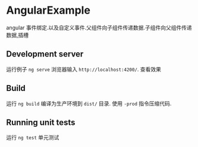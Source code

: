 # AngularExample
angular 事件绑定.以及自定义事件.父组件向子组件传递数据.子组件向父组件传递数据,插槽

## Development server

运行例子 `ng serve` 浏览器输入 `http://localhost:4200/`. 查看效果

## Build

运行 `ng build` 编译为生产环境到 `dist/` 目录. 使用 `-prod` 指令压缩代码.

## Running unit tests

运行 `ng test` 单元测试
